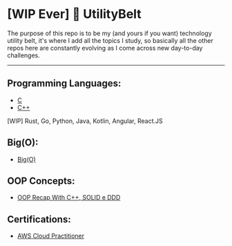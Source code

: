 # [WIP Ever] 🦇 UtilityBelt 
The purpose of this repo is to be my (and yours if you want) technology utility belt, it's where I add all the topics I study, so basically all the other repos here are constantly evolving as I come across new day-to-day challenges.

---

## Programming Languages:

- [C](https://github.com/Vergueirod/c-language-notebook)
- [C++](https://github.com/Vergueirod/cpp-language-notebook)

[WIP]
  Rust,
  Go,
  Python,
  Java,
  Kotlin,
  Angular,
  React.JS

## Big(O):
- [Big(O)](https://github.com/Vergueirod/big-o--notation)

## OOP Concepts:
- [OOP Recap With C++, SOLID e DDD](https://github.com/Vergueirod/oop-concepts)

## Certifications:
- [AWS Cloud Practitioner](https://github.com/Vergueirod/aws-cloud-practitioner)
